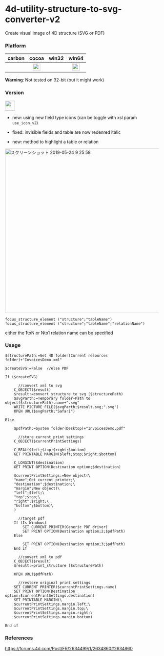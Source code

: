 # 4d-utility-structure-to-svg-converter-v2
Create visual image of 4D structure (SVG or PDF)

### Platform

| carbon | cocoa | win32 | win64 |
|:------:|:-----:|:---------:|:---------:|
||<img src="https://cloud.githubusercontent.com/assets/1725068/22371562/1b091f0a-e4db-11e6-8458-8653954a7cce.png" width="24" height="24" />||<img src="https://cloud.githubusercontent.com/assets/1725068/22371562/1b091f0a-e4db-11e6-8458-8653954a7cce.png" width="24" height="24" />|

**Warning**: Not tested on 32-bit (but it might work)

### Version

<img src="https://user-images.githubusercontent.com/1725068/41266195-ddf767b2-6e30-11e8-9d6b-2adf6a9f57a5.png" width="32" height="32" />

* new: using new field type icons (can be toggle with xsl param ``use_icon_v2``)

* fixed: invisible fields and table are now redenred italic

* new: method to highlight a table or relation

<img width="537" alt="スクリーンショット 2019-05-24 9 25 58" src="https://user-images.githubusercontent.com/1725068/58295437-36763500-7e0a-11e9-824f-4d16cef9e1a0.png">

```
focus_structure_element ("structure";"tableName")
focus_structure_element ("structure";"tableName";"relationName")
```

either the 1toN or Nto1 relation name can be specified

### Usage

```
$structurePath:=Get 4D folder(Current resources folder)+"InvoicesDemo.xml"

$createSVG:=False  //else PDF

If ($createSVG)
	
	  //convert xml to svg
	C_OBJECT($result)
	$result:=convert_structure_to_svg ($structurePath)
	$svgParth:=Temporary folder+Path to object($structurePath).name+".svg"
	WRITE PICTURE FILE($svgParth;$result.svg;".svg")
	OPEN URL($svgParth;"Safari")
	
Else 
	
	$pdfPath:=System folder(Desktop)+"InvoicesDemo.pdf"
	
	  //store current print settings
	C_OBJECT($currentPrintSettings)
	
	C_REAL($left;$top;$right;$bottom)
	GET PRINTABLE MARGIN($left;$top;$right;$bottom)
	
	C_LONGINT($destination)
	GET PRINT OPTION(Destination option;$destination)
	
	$currentPrintSettings:=New object(\
	"name";Get current printer;\
	"destination";$destination;\
	"margin";New object(\
	"left";$left;\
	"top";$top;\
	"right";$right;\
	"bottom";$bottom)\
	)
	
	  //target pdf
	If (Is Windows)
		SET CURRENT PRINTER(Generic PDF driver)
		SET PRINT OPTION(Destination option;2;$pdfPath)
	Else 
		
		SET PRINT OPTION(Destination option;3;$pdfPath)
	End if 
	
	  //convert xml to pdf
	C_OBJECT($result)
	$result:=print_structure ($structurePath)
	
	OPEN URL($pdfPath)
	
	  //restore original print settings
	SET CURRENT PRINTER($currentPrintSettings.name)
	SET PRINT OPTION(Destination option;$currentPrintSettings.destination)
	SET PRINTABLE MARGIN(\
	$currentPrintSettings.margin.left;\
	$currentPrintSettings.margin.top;\
	$currentPrintSettings.margin.right;\
	$currentPrintSettings.margin.bottom)
	
End if 
```

### References

https://forums.4d.com/Post/FR/2634499/1/2634860#2634860

